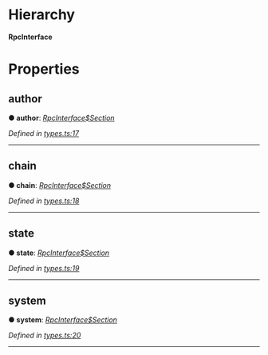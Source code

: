 

# Hierarchy

**RpcInterface**

# Properties

<a id="author"></a>

##  author

**● author**: *[RpcInterface$Section](../modules/_types_.md#rpcinterface_section)*

*Defined in [types.ts:17](https://github.com/polkadot-js/api/blob/847d5d1/packages/rpc-core/src/types.ts#L17)*

___
<a id="chain"></a>

##  chain

**● chain**: *[RpcInterface$Section](../modules/_types_.md#rpcinterface_section)*

*Defined in [types.ts:18](https://github.com/polkadot-js/api/blob/847d5d1/packages/rpc-core/src/types.ts#L18)*

___
<a id="state"></a>

##  state

**● state**: *[RpcInterface$Section](../modules/_types_.md#rpcinterface_section)*

*Defined in [types.ts:19](https://github.com/polkadot-js/api/blob/847d5d1/packages/rpc-core/src/types.ts#L19)*

___
<a id="system"></a>

##  system

**● system**: *[RpcInterface$Section](../modules/_types_.md#rpcinterface_section)*

*Defined in [types.ts:20](https://github.com/polkadot-js/api/blob/847d5d1/packages/rpc-core/src/types.ts#L20)*

___

